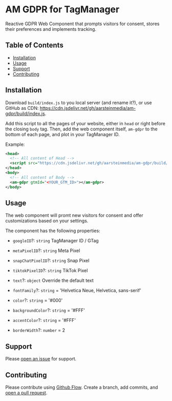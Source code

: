 # AM GDPR for TagManager

Reactive GDPR Web Component that prompts visitors for consent, stores their preferences and implements tracking.

## Table of Contents

- [Installation](#installation)
- [Usage](#usage)
- [Support](#support)
- [Contributing](#contributing)

## Installation

Download `build/index.js` to you local server (and rename it?), or use GitHub as CDN: https://cdn.jsdelivr.net/gh/aarsteinmedia/am-gdpr/build/index.js.

Add this script to all the pages of your website, either in `head` or right before the closing `body` tag. Then, add the web component itself, `am-gdpr` to the bottom of each page, and plot in your TagManager ID.

Example:
```xml
<head>
  <!-- All content of Head -->
  <script src="https://cdn.jsdelivr.net/gh/aarsteinmedia/am-gdpr/build/index.js"></script>
</head>
<body>
  <!-- All content of Body -->
  <am-gdpr gtmId="<YOUR_GTM_ID>"></am-gdpr>
</body>
```

## Usage

The web component will promt new visitors for consent and offer customizations based on your settings.

The component has the following properties:
- `googleID`?: `string` TagManager ID / GTag
- `metaPixelID`?: `string` Meta Pixel
- `snapChatPixelID`?: `string` Snap Pixel
- `tiktokPixelID`?: `string` TikTok Pixel

- `text`?: `object` Override the default text
- `fontFamily`?: `string` = 'Helvetica Neue, Helvetica, sans-serif'
- `color`?: `string` = '#000'
- `backgroundColor`?: `string` = '#FFF'
- `accentColor`?: `string` = '#FFF'
- `borderWidth`?: `number` = 2


## Support

Please [open an issue](https://github.com/aarsteinmedia/am-gdpr/issues/new) for support.

## Contributing

Please contribute using [Github Flow](https://guides.github.com/introduction/flow/). Create a branch, add commits, and [open a pull request](https://github.com/fraction/readme-boilerplate/compare/).